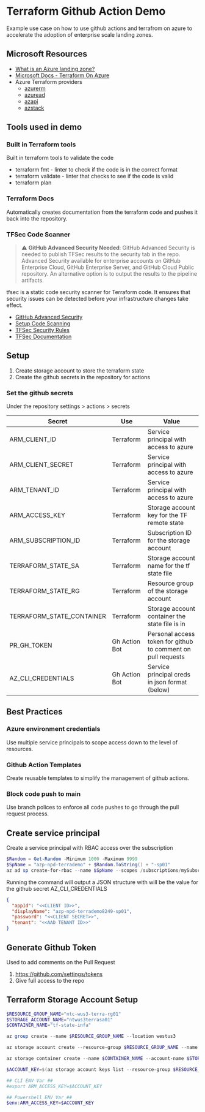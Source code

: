 # Terraform Github Action Demo

Example use case on how to use github actions and terrafrom on azure to accelerate the adoption of enterprise scale landing zones.

## Microsoft Resources

* [What is an Azure landing zone?](https://learn.microsoft.com/azure/cloud-adoption-framework/ready/landing-zone/)
* [Microsoft Docs - Terraform On Azure](https://learn.microsoft.com/azure/developer/terraform/)
* Azure Terraform providers
  * [azurerm](https://registry.terraform.io/providers/hashicorp/azurerm/latest/docs)
  * [azuread](https://registry.terraform.io/providers/hashicorp/azuread/latest/docs)
  * [azapi](https://registry.terraform.io/providers/Azure/azapi/latest/docs)
  * [azstack](https://registry.terraform.io/providers/hashicorp/azurestack/latest/docs)

## Tools used in demo

### Built in Terraform tools

Built in terraform tools to validate the code

* terraform fmt - linter to check if the code is in the correct format
* terraform validate - linter that checks to see if the code is valid
* terraform plan

### Terraform Docs

Automatically creates documentation from the terraform code and pushes it back into the repository.

### TFSec Code Scanner

> :warning: **GitHub Advanced Security Needed**: GitHub Advanced Security is needed to publish TFSec results to the security tab in the repo. Advanced Security available for enterprise accounts on GitHub Enterprise Cloud, GitHub Enterprise Server, and GitHub Cloud Public repository. An alternative option is to output the results to the pipeline artifacts.

tfsec is a static code security scanner for Terraform code. It ensures that security issues can be detected before your infrastructure changes take effect.

* [GitHub Advanced Security](https://docs.github.com/en/enterprise-cloud@latest/get-started/learning-about-github/about-github-advanced-security)
* [Setup Code Scanning](https://docs.github.com/en/enterprise-server@3.4/code-security/code-scanning/automatically-scanning-your-code-for-vulnerabilities-and-errors/setting-up-code-scanning-for-a-repository)
* [TFSec Security Rules](https://aquasecurity.github.io/tfsec/v1.28.0/checks/azure/appservice/account-identity-registered/)
* [TFSec Documentation](https://aquasecurity.github.io/tfsec/v1.28.0/guides/github-actions/github-action/)

## Setup

1. Create storage account to store the terraform state
2. Create the github secrets in the repository for actions

### Set the github secrets

Under the repository settings > actions > secrets

| Secret                    | Use           | Value                                                        |
| ------------------------- | ------------- | ------------------------------------------------------------ |
| ARM_CLIENT_ID             | Terraform     | Service principal with access to azure                       |
| ARM_CLIENT_SECRET         | Terraform     | Service principal with access to azure                       |
| ARM_TENANT_ID             | Terraform     | Service principal with access to azure                       |
| ARM_ACCESS_KEY            | Terraform     | Storage account key for the TF remote state                  |
| ARM_SUBSCRIPTION_ID       | Terraform     | Subscription ID for the storage account                      |
| TERRAFORM_STATE_SA        | Terraform     | Storage account name for the tf state file                   |
| TERRAFORM_STATE_RG        | Terraform     | Resource group of the storage account                        |
| TERRAFORM_STATE_CONTAINER | Terraform     | Storage account container the state file is in               |
| PR_GH_TOKEN               | Gh Action Bot | Personal access token for github to comment on pull requests |
| AZ_CLI_CREDENTIALS        | Gh Action Bot | Service principal creds in json format (below)               |

## Best Practices

### Azure environment credentials

Use multiple service principals to scope access down to the level of resources.

### Github Action Templates

Create reusable templates to simplify the management of github actions.

### Block code push to main

Use branch polices to enforce all code pushes to go through the pull request process.

## Create service principal

Create a service principal with RBAC access over the subscription

```powershell
$Random = Get-Random -Minimum 1000 -Maximum 9999
$SpName = "azp-npd-terrademo" + $Random.ToString() + "-sp01"
az ad sp create-for-rbac --name $SpName --scopes /subscriptions/mySubscriptionID --role Contributor 
```

Running the command will output a JSON structure with will be the value for the github secret AZ_CLI_CREDENTIALS

```json
{
  "appId": "<<CLIENT ID>>",
  "displayName": "azp-npd-terrademo8249-sp01",
  "password": "<<CLIENT SECRET>>",
  "tenant": "<<AAD TENANT ID>>"
}
```

## Generate Github Token

Used to add comments on the Pull Request

1. https://github.com/settings/tokens
2. Give full access to the repo

## Terraform Storage Account Setup

```powershell
$RESOURCE_GROUP_NAME="ntc-wus3-terra-rg01"
$STORAGE_ACCOUNT_NAME="ntwus3terrasa01"
$CONTAINER_NAME="tf-state-infa"

az group create --name $RESOURCE_GROUP_NAME --location westus3

az storage account create --resource-group $RESOURCE_GROUP_NAME --name $STORAGE_ACCOUNT_NAME --sku Standard_LRS --encryption-services blob

az storage container create --name $CONTAINER_NAME --account-name $STORAGE_ACCOUNT_NAME

$ACCOUNT_KEY=$(az storage account keys list --resource-group $RESOURCE_GROUP_NAME --account-name $STORAGE_ACCOUNT_NAME --query '[0].value' -o tsv)

## CLI ENV Var ##
#export ARM_ACCESS_KEY=$ACCOUNT_KEY

## Powershell ENV Var ##
$env:ARM_ACCESS_KEY=$ACCOUNT_KEY
```
